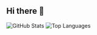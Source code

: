 ## Hi there 👋

![GitHub Stats](https://github-readme-stats.vercel.app/api?username=hmh4947&show_icons=true&theme=radical)
![Top Languages](https://github-readme-stats.vercel.app/api/top-langs/?username=hmh4947&layout=compact&theme=radical)
